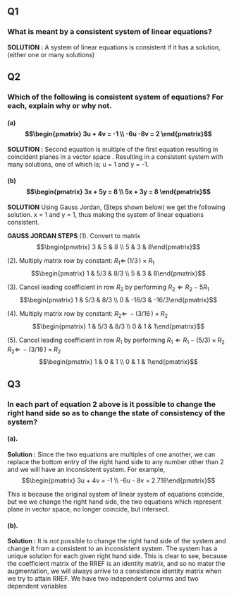 ## Q1 
### What is meant by a consistent system of linear equations?
**SOLUTION :** A system of linear equations is consistent if it has a solution, (either one or many solutions)
## Q2
### Which of the following is consistent system of equations? For each, explain why or why not.
#### (a) $$\begin{pmatrix} 3u + 4v = -1 \\ -6u -8v = 2 \end{pmatrix}$$ 
**SOLUTION :** Second equation is multiple of the first equation resulting in coincident planes in a vector space . Resulting in a consistent system with many solutions, one of which is; u = 1 and y = -1. 
#### (b) $$\begin{pmatrix} 3x + 5y = 8 \\ 5x + 3y = 8 \end{pmatrix}$$
**SOLUTION** Using Gauss Jordan, (Steps shown below) we get the following solution. x = 1 and y = 1, thus making the system of linear equations consistent. 

**GAUSS JORDAN STEPS** 
(1). Convert to matrix 
$$\begin{pmatrix} 3 & 5 & 8 \\ 5 & 3 & 8\end{pmatrix}$$

(2). Multiply matrix row by constant: $R_{1} \Leftarrow \,(1/3\,)\times R_{1}$
$$\begin{pmatrix} 1 & 5/3 & 8/3 \\ 5 & 3 & 8\end{pmatrix}$$

(3). Cancel leading coefficient in row $R_{2}$ by performing $R_{2}\Leftarrow R_{2} - 5R_{1}$
$$\begin{pmatrix} 1 & 5/3 & 8/3 \\ 0 & -16/3 & -16/3\end{pmatrix}$$

(4). Multiply matrix row by constant: $R_{2}\Leftarrow \,-(3/16\,)\times R_{2}$
$$\begin{pmatrix} 1 & 5/3 & 8/3 \\ 0 & 1 & 1\end{pmatrix}$$

(5). Cancel leading coefficient in row $R_{1}$ by performing $R_{1}\Leftarrow R_{1} - (5/3)\times R_{2}$
$R_{2}\Leftarrow \,-(3/16\,)\times R_{2}$
$$\begin{pmatrix} 1 & 0 & 1 \\ 0 & 1 & 1\end{pmatrix}$$
## Q3
### In each part of equation 2 above is it possible to change the right hand side so as to change the state of consistency of the system?
#### (a).
**Solution :** Since the two equations are multiples of one another, we can replace the bottom entry of the right hand side to any number other than 2 and we will have an inconsistent system. 
For example,
$$\begin{pmatrix} 3u + 4v = -1 \\ -6u - 8v = 2.718\end{pmatrix}$$

This is because the original system of linear system of equations coincide, but we we change the   right hand side, the two equations which represent plane in vector space, no longer coincide, but intersect. 

#### (b).
**Solution :** It is *not* possible to change the right hand side of the system and change it from a consistent to an inconsistent system. The system has a unique solution for each given right hand side. This is clear to see, because the coefficient matrix of the RREF is an identity matrix, and so no mater the augmentation, we will always arrive to a consistence identity matrix when we try to attain RREF. We have two independent columns and two dependent variables